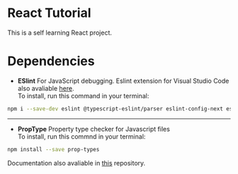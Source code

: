 # React Tutorial

This is a self learning React project.

# Dependencies
- **ESlint** For JavaScript debugging. Eslint extension for Visual Studio Code also avaliable [here](https://marketplace.visualstudio.com/items?itemName=dbaeumer.vscode-eslint).<br> To install, run this command in your terminal:
```bash
npm i --save-dev eslint @typescript-eslint/parser eslint-config-next eslint-plugin-react eslint-plugin-react-hooks eslint-plugin-jsx-a11y
```
---
- **PropType** Property type checker for Javascript files
<br>To install, run this commnd in your terminal:
```bash
npm install --save prop-types
```
Documentation also avaliable in [this](https://github.com/facebook/prop-types) repository.